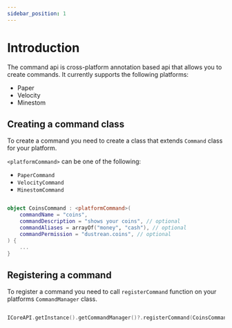 ```yaml
---
sidebar_position: 1
---
```


# Introduction

The command api is cross-platform annotation based api that allows you to create commands.
It currently supports the following platforms:

- Paper
- Velocity
- Minestom

## Creating a command class

To create a command you need to create a class that extends `Command` class for your platform.

`<platformCommand>` can be one of the following:

- `PaperCommand`
- `VelocityCommand`
- `MinestomCommand`

```kotlin

object CoinsCommand : <platformCommand>(
	commandName = "coins",
	commandDescription = "shows your coins", // optional
	commandAliases = arrayOf("money", "cash"), // optional
	commandPermission = "dustrean.coins", // optional
) {
	...
}

```

## Registering a command

To register a command you need to call `registerCommand` function on your platforms `CommandManager` class.

```kotlin

ICoreAPI.getInstance().getCommandManager()?.registerCommand(CoinsCommand)

```
